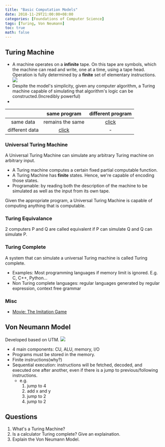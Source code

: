 ```yaml
---
title: "Basic Computation Models"
date: 2018-11-29T21:00:00+08:00
categories: [Foundations of Computer Science]
tags: [Turing, Von Neumann]
toc: true
math: false
---
```


## Turing Machine
- A machine operates on a **infinite** tape. On this tape are symbols, which the machine can read and write, one at a time, using a tape head. Operation is fully determined by a **finite** set of elementary instructions.![](https://web.mit.edu/manoli/turing/www/turing.gif)
- Despite the model's simplicity, given any computer algorithm, a Turing machine capable of simulating that algorithm's logic can be constructed.(Incredibly powerful)
-
|   | same program | different program |
|:-:| :----------: | :---------------: |
| same data | remains the same | [click](https://drive.google.com/file/d/1K3VAs5Hpg4xKEnAZ3kAgZg0IIYlhO9Qy/view?usp=sharing) |
|different data| [click](https://drive.google.com/file/d/1jyigOHhJb-49BV3us9ZPxHuG7Gnac0PF/view?usp=sharing) | - |

### Universal Turing Machine

A Universal Turing Machine can simulate any arbitrary Turing machine on arbitrary input.
- A Turing machine computes a certain fixed partial computable function.
- A Turing Machine has **finite** states. Hence, we're capable of encoding those states.
- Programable: by reading both the description of the machine to be simulated as well as the input from its own tape.

Given the appropriate program, a Universal Turing Machine is capable of computing anything that is computable.

### Turing Equivalance

2 computers P and Q are called equivalent if P can simulate Q and Q can simulate P.

### Turing Complete

A system that can simulate a universal Turing machine is called Turing complete.
- Examples: Most programming languages if memory limit is ignored. E.g. C, C++, Python...
- Non Turing complete languages: regular languages generated by regular expression, context free grammar

### Misc
- [Movie: The Imitation Game](https://www.imdb.com/title/tt2084970/)

## Von Neumann Model
Developed based on UTM.
![](https://i.imgur.com/73Tb6aQ.png)

- 4 main components: CU, ALU, memory, I/O
- Programs must be stored in the memory.
- Finite instructions(why?)
- Sequential execution: instructions will be fetched, decoded, and executed one after another, even if there is a jump to previous/following instructions.
    - e.g.
        1. jump to 4
        2. add x and y
        3. jump to 2
        4. jump to 2

## Questions
1. What's a Turing Machine?
2. Is a calculator Turing complete? Give an explaination.
3. Explain the Von Neumann Model.

